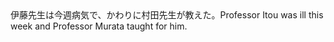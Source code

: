 <tr><td>伊藤先生は今週病気で、かわりに村田先生が教えた。<td><tr><tr><td>Professor Itou was ill this week and Professor Murata taught for him.<td><tr></table>

